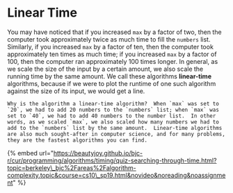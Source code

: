 # Linear Time

You may have noticed that if you increased `max` by a factor of two, then the computer took approximately twice as much time to fill the `numbers` list.  Similarly, if you increased `max` by a factor of ten, then the computer took approximately ten times as much time; if you increased `max` by a factor of 100, then the computer ran approximately 100 times longer.  In general, as we scale the size of the input by a certain amount, we also scale the running time by the same amount.  We call these algorithms **linear-time** algorithms, because if we were to plot the runtime of one such algorithm against the size of its input, we would get a line.

    Why is the algorithm a linear-time algorithm?  When `max` was set to `20`, we had to add 20 numbers to the `numbers` list; when `max` was set to `40`, we had to add 40 numbers to the number list.  In other words, as we scaled `max`, we also scaled how many numbers we had to add to the `numbers` list by the same amount.  Linear-time algorithms are also much sought-after in computer science, and for many problems, they are the fastest algorithms you can find.

{% embed url="https://beautyjoy.github.io/bjc-r/cur/programming/algorithms/timing/quiz-searching-through-time.html?topic=berkeley\_bjc%2Fareas%2Falgorithm-complexity.topic&course=cs10\_sp19.html&novideo&noreading&noassignment" %}



